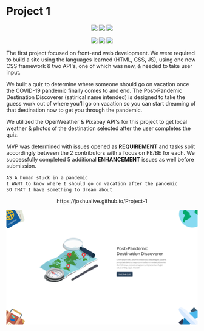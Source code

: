 # Project 1

<p align="center">
    <img src="https://img.shields.io/github/contributors/joshualive/project-1?color=e30f32">
    <img src="https://img.shields.io/github/issues-pr-closed/joshualive/project-1?color=ff9800">
    <img src="https://img.shields.io/badge/school-carleton%20university-dcb117">
</p>
<p align="center">
    <img src="https://img.shields.io/github/issues-closed/joshualive/project-1?color=0fb12a">
    <img src="https://img.shields.io/badge/enhancements-5%20complete-blue">
    <img src="https://img.shields.io/github/languages/count/joshualive/project-1?color=591bb3">
</p>

The first project focused on front-end web development. We were required to build a site using the languages learned (HTML, CSS, JS), using one new CSS framework & two API's, one of which was new, & needed to take user input.

We built a quiz to determine where someone should go on vacation once the COVID-19 pandemic finally comes to and end. The Post-Pandemic Destination Discoverer (satirical name intended) is designed to take the guess work out of where you'll go on vacation so you can start dreaming of that destination now to get you through the pandemic.

We utilized the OpenWeather & Pixabay API's for this project to get local weather & photos of the destination selected after the user completes the quiz.

MVP was determined with issues opened as **REQUIREMENT** and tasks split accordingly between the 2 contributors with a focus on FE/BE for each. We successfully completed 5 additional **ENHANCEMENT** issues as well before submission. 

```
AS A human stuck in a pandemic
I WANT to know where I should go on vacation after the pandemic
SO THAT I have something to dream about
```



<p align="center">
https://joshualive.github.io/Project-1
</p>


![Project preview](images/preview.png)


